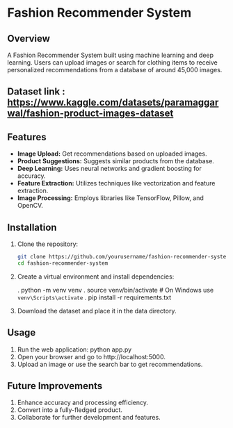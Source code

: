
# Fashion Recommender System

## Overview
A Fashion Recommender System built using machine learning and deep learning. Users can upload images or search for clothing items to receive personalized recommendations from a database of around 45,000 images.

## Dataset link :  https://www.kaggle.com/datasets/paramaggarwal/fashion-product-images-dataset
## Features
- **Image Upload:** Get recommendations based on uploaded images.
- **Product Suggestions:** Suggests similar products from the database.
- **Deep Learning:** Uses neural networks and gradient boosting for accuracy.
- **Feature Extraction:** Utilizes techniques like vectorization and feature extraction.
- **Image Processing:** Employs libraries like TensorFlow, Pillow, and OpenCV.

## Installation
1. Clone the repository:
   ```bash
   git clone https://github.com/yourusername/fashion-recommender-system.git
   cd fashion-recommender-system
2. Create a virtual environment and install dependencies:
   
      . python -m venv venv
      . source venv/bin/activate  # On Windows use `venv\Scripts\activate`
      . pip install -r requirements.txt
   
4. Download the dataset and place it in the data directory.
   
## Usage
1. Run the web application:
    python app.py
2. Open your browser and go to http://localhost:5000.
3. Upload an image or use the search bar to get recommendations.

## Future Improvements
1. Enhance accuracy and processing efficiency.
2. Convert into a fully-fledged product.
3. Collaborate for further development and features.
